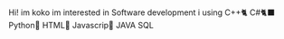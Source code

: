 Hi! im koko
im interested in Software development
i using C++🐈 C#🐈‍⬛ Python🐍 HTML🦄 Javascrip🦀 JAVA SQL
